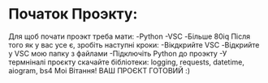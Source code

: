 <h1>Початок Проэкту:</h1>
Для щоб почати проэкт треба мати:
-Python
-VSC
-Більше 80iq
Після того як у вас усе є, зробіть наступні кроки:
-Вікдкрийте VSC
-Відкрийте у VSC мою папку з файлами
-Підключіть Python до проэкту
-У термніналі проєкту скачайте бібліотеки: logging, requests, datetime, aiogram, bs4
Моі Вітання! ВАШ ПРОЄКТ ГОТОВИЙ :) 
